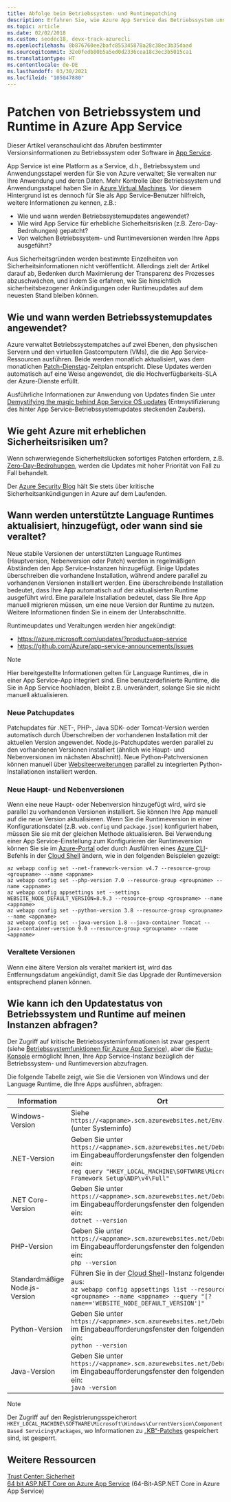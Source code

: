 ```yaml
---
title: Abfolge beim Betriebssystem- und Runtimepatching
description: Erfahren Sie, wie Azure App Service das Betriebssystem und Runtimes aktualisiert, welche Runtimes und Patchebenen Ihre App hat und wie Sie Updateankündigungen erhalten.
ms.topic: article
ms.date: 02/02/2018
ms.custom: seodec18, devx-track-azurecli
ms.openlocfilehash: 8b876760ee2bafc855345878a28c38ec3b35daad
ms.sourcegitcommit: 32e0fedb80b5a5ed0d2336cea18c3ec3b5015ca1
ms.translationtype: HT
ms.contentlocale: de-DE
ms.lasthandoff: 03/30/2021
ms.locfileid: "105047880"
---
```

# <a name="os-and-runtime-patching-in-azure-app-service"></a>Patchen von Betriebssystem und Runtime in Azure App Service

Dieser Artikel veranschaulicht das Abrufen bestimmter Versionsinformationen zu Betriebssystem oder Software in [App Service](overview.md). 

App Service ist eine Platform as a Service, d.h., Betriebssystem und Anwendungsstapel werden für Sie von Azure verwaltet; Sie verwalten nur Ihre Anwendung und deren Daten. Mehr Kontrolle über Betriebssystem und Anwendungsstapel haben Sie in [Azure Virtual Machines](../virtual-machines/index.yml). Vor diesem Hintergrund ist es dennoch für Sie als App Service-Benutzer hilfreich, weitere Informationen zu kennen, z.B.:

-   Wie und wann werden Betriebssystemupdates angewendet?
-   Wie wird App Service für erhebliche Sicherheitsrisiken (z.B. Zero-Day-Bedrohungen) gepatcht?
-   Von welchen Betriebssystem- und Runtimeversionen werden Ihre Apps ausgeführt?

Aus Sicherheitsgründen werden bestimmte Einzelheiten von Sicherheitsinformationen nicht veröffentlicht. Allerdings zielt der Artikel darauf ab, Bedenken durch Maximierung der Transparenz des Prozesses abzuschwächen, und indem Sie erfahren, wie Sie hinsichtlich sicherheitsbezogener Ankündigungen oder Runtimeupdates auf dem neuesten Stand bleiben können.

## <a name="how-and-when-are-os-updates-applied"></a>Wie und wann werden Betriebssystemupdates angewendet?

Azure verwaltet Betriebssystempatches auf zwei Ebenen, den physischen Servern und den virtuellen Gastcomputern (VMs), die die App Service-Ressourcen ausführen. Beide werden monatlich aktualisiert, was dem monatlichen [Patch-Dienstag](/security-updates/)-Zeitplan entspricht. Diese Updates werden automatisch auf eine Weise angewendet, die die Hochverfügbarkeits-SLA der Azure-Dienste erfüllt. 

Ausführliche Informationen zur Anwendung von Updates finden Sie unter [Demystifying the magic behind App Service OS updates](https://azure.github.io/AppService/2018/01/18/Demystifying-the-magic-behind-App-Service-OS-updates.html) (Entmystifizierung des hinter App Service-Betriebssystemupdates steckenden Zaubers).

## <a name="how-does-azure-deal-with-significant-vulnerabilities"></a>Wie geht Azure mit erheblichen Sicherheitsrisiken um?

Wenn schwerwiegende Sicherheitslücken sofortiges Patchen erfordern, z.B. [Zero-Day-Bedrohungen](https://wikipedia.org/wiki/Zero-day_(computing)), werden die Updates mit hoher Priorität von Fall zu Fall behandelt.

Der [Azure Security Blog](https://azure.microsoft.com/blog/topics/security/) hält Sie stets über kritische Sicherheitsankündigungen in Azure auf dem Laufenden. 

## <a name="when-are-supported-language-runtimes-updated-added-or-deprecated"></a>Wann werden unterstützte Language Runtimes aktualisiert, hinzugefügt, oder wann sind sie veraltet?

Neue stabile Versionen der unterstützten Language Runtimes (Hauptversion, Nebenversion oder Patch) werden in regelmäßigen Abständen den App Service-Instanzen hinzugefügt. Einige Updates überschreiben die vorhandene Installation, während andere parallel zu vorhandenen Versionen installiert werden. Eine überschreibende Installation bedeutet, dass Ihre App automatisch auf der aktualisierten Runtime ausgeführt wird. Eine parallele Installation bedeutet, dass Sie Ihre App manuell migrieren müssen, um eine neue Version der Runtime zu nutzen. Weitere Informationen finden Sie in einem der Unterabschnitte.

Runtimeupdates und Veraltungen werden hier angekündigt:

- https://azure.microsoft.com/updates/?product=app-service 
- https://github.com/Azure/app-service-announcements/issues

> [!NOTE] 
> Hier bereitgestellte Informationen gelten für Language Runtimes, die in einer App Service-App integriert sind. Eine benutzerdefinierte Runtime, die Sie in App Service hochladen, bleibt z.B. unverändert, solange Sie sie nicht manuell aktualisieren.
>
>

### <a name="new-patch-updates"></a>Neue Patchupdates

Patchupdates für .NET-, PHP-, Java SDK- oder Tomcat-Version werden automatisch durch Überschreiben der vorhandenen Installation mit der aktuellen Version angewendet. Node.js-Patchupdates werden parallel zu den vorhandenen Versionen installiert (ähnlich wie Haupt- und Nebenversionen im nächsten Abschnitt). Neue Python-Patchversionen können manuell über [Websiteerweiterungen](https://azure.microsoft.com/blog/azure-web-sites-extensions/) parallel zu integrierten Python-Installationen installiert werden.

### <a name="new-major-and-minor-versions"></a>Neue Haupt- und Nebenversionen

Wenn eine neue Haupt- oder Nebenversion hinzugefügt wird, wird sie parallel zu vorhandenen Versionen installiert. Sie können Ihre App manuell auf die neue Version aktualisieren. Wenn Sie die Runtimeversion in einer Konfigurationsdatei (z.B. `web.config` und `package.json`) konfiguriert haben, müssen Sie sie mit der gleichen Methode aktualisieren. Bei Verwendung einer App Service-Einstellung zum Konfigurieren der Runtimeversion können Sie sie im [Azure-Portal](https://portal.azure.com) oder durch Ausführen eines [Azure CLI](/cli/azure/get-started-with-azure-cli)-Befehls in der [Cloud Shell](../cloud-shell/overview.md) ändern, wie in den folgenden Beispielen gezeigt:

```azurecli-interactive
az webapp config set --net-framework-version v4.7 --resource-group <groupname> --name <appname>
az webapp config set --php-version 7.0 --resource-group <groupname> --name <appname>
az webapp config appsettings set --settings WEBSITE_NODE_DEFAULT_VERSION=8.9.3 --resource-group <groupname> --name <appname>
az webapp config set --python-version 3.8 --resource-group <groupname> --name <appname>
az webapp config set --java-version 1.8 --java-container Tomcat --java-container-version 9.0 --resource-group <groupname> --name <appname>
```

### <a name="deprecated-versions"></a>Veraltete Versionen  

Wenn eine ältere Version als veraltet markiert ist, wird das Entfernungsdatum angekündigt, damit Sie das Upgrade der Runtimeversion entsprechend planen können. 

## <a name="how-can-i-query-os-and-runtime-update-status-on-my-instances"></a>Wie kann ich den Updatestatus von Betriebssystem und Runtime auf meinen Instanzen abfragen?  

Der Zugriff auf kritische Betriebssysteminformationen ist zwar gesperrt (siehe [Betriebssystemfunktionen für Azure App Service](operating-system-functionality.md)), aber die [Kudu-Konsole](https://github.com/projectkudu/kudu/wiki/Kudu-console) ermöglicht Ihnen, Ihre App Service-Instanz bezüglich der Betriebssystem- und Runtimeversion abzufragen. 

Die folgende Tabelle zeigt, wie Sie die Versionen von Windows und der Language Runtime, die Ihre Apps ausführen, abfragen:

| Information | Ort | 
|-|-|
| Windows-Version | Siehe `https://<appname>.scm.azurewebsites.net/Env.cshtml` (unter Systeminfo) |
| .NET-Version | Geben Sie unter `https://<appname>.scm.azurewebsites.net/DebugConsole` im Eingabeaufforderungsfenster den folgenden Befehl ein: <br>`reg query "HKEY_LOCAL_MACHINE\SOFTWARE\Microsoft\NET Framework Setup\NDP\v4\Full"` |
| .NET Core-Version | Geben Sie unter `https://<appname>.scm.azurewebsites.net/DebugConsole` im Eingabeaufforderungsfenster den folgenden Befehl ein: <br> `dotnet --version` |
| PHP-Version | Geben Sie unter `https://<appname>.scm.azurewebsites.net/DebugConsole` im Eingabeaufforderungsfenster den folgenden Befehl ein: <br> `php --version` |
| Standardmäßige Node.js-Version | Führen Sie in der [Cloud Shell](../cloud-shell/overview.md)-Instanz folgenden Befehl aus: <br> `az webapp config appsettings list --resource-group <groupname> --name <appname> --query "[?name=='WEBSITE_NODE_DEFAULT_VERSION']"` |
| Python-Version | Geben Sie unter `https://<appname>.scm.azurewebsites.net/DebugConsole` im Eingabeaufforderungsfenster den folgenden Befehl ein: <br> `python --version` |  
| Java-Version | Geben Sie unter `https://<appname>.scm.azurewebsites.net/DebugConsole` im Eingabeaufforderungsfenster den folgenden Befehl ein: <br> `java -version` |  

> [!NOTE]  
> Der Zugriff auf den Registrierungsspeicherort `HKEY_LOCAL_MACHINE\SOFTWARE\Microsoft\Windows\CurrentVersion\Component Based Servicing\Packages`, wo Informationen zu [„KB“-Patches](/security-updates/SecurityBulletins/securitybulletins) gespeichert sind, ist gesperrt.
>
>

## <a name="more-resources"></a>Weitere Ressourcen

[Trust Center: Sicherheit](https://www.microsoft.com/en-us/trustcenter/security)  
[64 bit ASP.NET Core on Azure App Service](https://gist.github.com/glennc/e705cd85c9680d6a8f1bdb62099c7ac7) (64-Bit-ASP.NET Core in Azure App Service)
